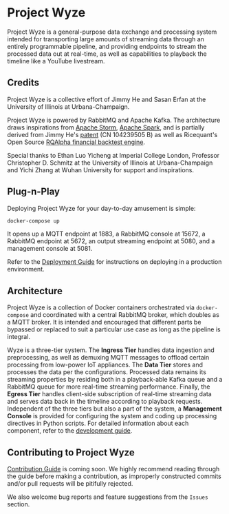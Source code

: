 # Project Wyze

Project Wyze is a general-purpose data exchange and processing system intended for transporting large amounts of streaming data through an entirely programmable pipeline, and providing endpoints to stream the processed data out at real-time, as well as capabilities to playback the timeline like a YouTube livestream.

## Credits

Project Wyze is a collective effort of Jimmy He and Sasan Erfan at the University of Illinois at Urbana-Champaign.

Project Wyze is powered by RabbitMQ and Apache Kafka. The architecture draws inspirations from [Apache Storm](http://storm.apache.org), [Apache Spark](https://spark.apache.org), and is partially derived from Jimmy He's [patent](https://www.google.com/patents/CN104239505B?cl=en) (CN 104239505 B) as well as Ricequant's Open Source [RQAlpha financial backtest engine](https://github.com/ricequant/rqalpha).

Special thanks to Ethan Luo Yicheng at Imperial College London, Professor Christopher D. Schmitz at the University of Illinois at Urbana-Champaign and Yichi Zhang at Wuhan University for support and inspirations.

## Plug-n-Play

Deploying Project Wyze for your day-to-day amusement is simple:

```bash
docker-compose up
```

It opens up a MQTT endpoint at 1883, a RabbitMQ console at 15672, a RabbitMQ endpoint at 5672, an output streaming endpoint at 5080, and a management console at 5081.

Refer to the [Deployment Guide](docs/deploy.md) for instructions on deploying in a production environment.

## Architecture

Project Wyze is a collection of Docker containers orchestrated via `docker-compose` and coordinated with a central RabbitMQ broker, which doubles as a MQTT broker. It is intended and encouraged that different parts be bypassed or replaced to suit a particular use case as long as the pipeline is integral.

Wyze is a three-tier system. The **Ingress Tier** handles data ingestion and preprocessing, as well as demuxing MQTT messages to offload certain processing from low-power IoT appliances. The **Data Tier** stores and processes the data per the configurations. Processed data remains its streaming properties by residing both in a playback-able Kafka queue and a RabbitMQ queue for more real-time streaming performance. Finally, the **Egress Tier** handles client-side subscription of real-time streaming data and serves data back in the timeline according to playback requests. Independent of the three tiers but also a part of the system, a **Management Console** is provided for configuring the system and coding up processing directives in Python scripts. For detailed information about each component, refer to the [development guide](docs/develop.md).

## Contributing to Project Wyze

[Contribution Guide](docs/contribute.md) is coming soon. We highly recommend reading through the guide before making a contribution, as improperly constructed commits and/or pull requests will be pitifully rejected.

We also welcome bug reports and feature suggestions from the `Issues` section.